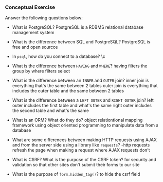 ### Conceptual Exercise

Answer the following questions below:

- What is PostgreSQL?
  PostgreSQL is a RDBMS relational database management system

- What is the difference between SQL and PostgreSQL?
  PostgreSQL is free and open sourcce

- In `psql`, how do you connect to a database?
  \c

- What is the difference between `HAVING` and `WHERE`?
  having filters the group by
  where filters select

- What is the difference between an `INNER` and `OUTER` join?
  inner join is everything that's the same between 2 tables
  outer join is everything that includes the outer table and the same between 2 tables

- What is the difference between a `LEFT OUTER` and `RIGHT OUTER` join?
  left outer includes the first table and what's the same
  right outer includes the second table and what's the same

- What is an ORM? What do they do?
  object relationtional mapping framework using object oriented programming to manipulate data from a database

- What are some differences between making HTTP requests using AJAX
  and from the server side using a library like `requests`?
  -http requests refresh the page when making a request where AJAX requests don't
- What is CSRF? What is the purpose of the CSRF token?
  for security and validation so that other sites don't submit their forms to our site

- What is the purpose of `form.hidden_tag()`?
  to hide the csrf field

